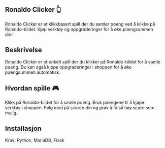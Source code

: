 ## Ronaldo Clicker 👆

Ronaldo Clicker er et klikkbasert spill der du samler poeng ved å klikke på Ronaldo-bildet. Kjøp verktøy og oppgraderinger for å øke poengsummen din!


## Beskrivelse
Ronaldo Clicker er et enkelt spill der du klikker på Ronaldo-bildet for å samle poeng. Du kan også kjøpe oppgraderinger i shoppen for å øke poengsummen automatisk.

## Hvordan spille 🎮
Klikk på Ronaldo-bildet for å samle poeng.
Bruk poengene til å kjøpe verktøy i shoppen.
Følg med på scoren din og prøv å få så høy score som mulig.


## Installasjon
Krav:
Python,
MariaDB,
Flask
